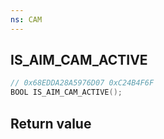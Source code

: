 ```yaml
---
ns: CAM
---
```

## IS_AIM_CAM_ACTIVE

```c
// 0x68EDDA28A5976D07 0xC24B4F6F
BOOL IS_AIM_CAM_ACTIVE();
```


## Return value
